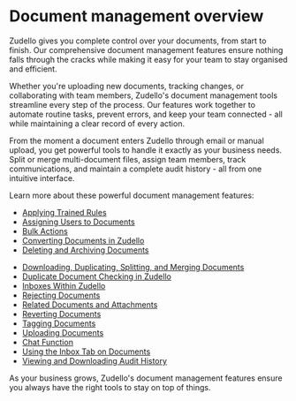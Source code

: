 # Document management overview 

Zudello gives you complete control over your documents, from start to finish. Our comprehensive document management features ensure nothing falls through the cracks while making it easy for your team to stay organised and efficient.

Whether you're uploading new documents, tracking changes, or collaborating with team members, Zudello's document management tools streamline every step of the process. Our features work together to automate routine tasks, prevent errors, and keep your team connected - all while maintaining a clear record of every action.

From the moment a document enters Zudello through email or manual upload, you get powerful tools to handle it exactly as your business needs. Split or merge multi-document files, assign team members, track communications, and maintain a complete audit history - all from one intuitive interface.

Learn more about these powerful document management features:

- [Applying Trained Rules](applying-trained-rules.md)
- [Assigning Users to Documents](assigning-users-to-documents.md)
- [Bulk Actions](bulk-actions.md)
- [Converting Documents in Zudello](converting-documents-in-zudello.md)
- [Deleting and Archiving Documents](deleting-and-archiving-documents.md)
<!-- * [[Document errors]] -->
- [Downloading, Duplicating, Splitting, and Merging Documents](downloading-duplicating-splitting-and-merging-documents.md)
- [Duplicate Document Checking in Zudello](duplicate-document-checking-in-zudello.md)
- [Inboxes Within Zudello](inboxes-within-zudello.md)
- [Rejecting Documents](rejecting-documents.md)
- [Related Documents and Attachments](related-documents-and-attachments.md)
- [Reverting Documents](reverting-documents.md)
- [Tagging Documents](tagging-documents.md)
- [Uploading Documents](uploading-documents.md)
- [Chat Function](chat-function.md)
- [Using the Inbox Tab on Documents](using-the-inbox-tab-on-documents.md)
- [Viewing and Downloading Audit History](viewing-and-downloading-audit-history.md)

As your business grows, Zudello's document management features ensure you always have the right tools to stay on top of things.